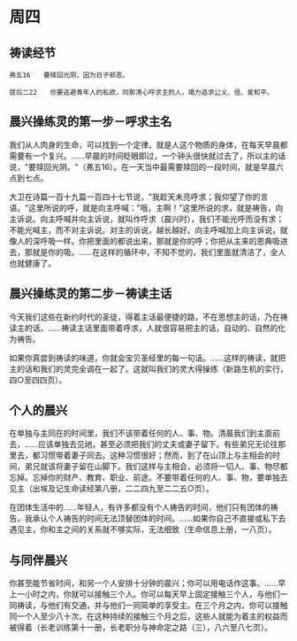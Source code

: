 # 周四

## 祷读经节
```
弗五16　　要赎回光阴，因为日子邪恶。

提后二22　　你要逃避青年人的私欲，同那清心呼求主的人，竭力追求公义、信、爱和平。
```
## 晨兴操练灵的第一步－呼求主名

我们从人肉身的生命，可以找到一个定律，就是人这个物质的身体，在每天早晨都需要有一个复兴。......早晨的时间眨眼即过，一个钟头很快就过去了，所以主的话说，"要赎回光阴。"（弗五16）。在一天当中最需要赎回的一段时间，就是早晨六点到七点。

大卫在诗篇一百十九篇一百四十七节说，"我趁天未亮呼求；我仰望了你的言语。"这里所说的呼，就是向主呼喊："哦，主啊！"这里所说的求，就是祷告，向主诉说。向主呼喊并向主诉说，就叫作呼求（晨兴时），我们不能光呼而没有求；不能光喊主，而不对主诉说。对主的诉说，越长越好。向主呼喊加上向主诉说，就像人的深呼吸一样。你把里面的都说出来，那就是你的呼；你把从主来的恩典吸进去，那就是你的吸。......在这样的循环中，不知不觉的，我们里面就清洁了，全人也就健康了。

## 晨兴操练灵的第二步－祷读主话

今天我们这些在新约时代的圣徒，得着主话最便捷的路，不在思想主的话，乃在祷读主的话。......祷读主话里面带着呼求，人就很容易把主的话，自动的、自然的化为祷告。

如果你真尝到祷读的味道，你就会宝贝圣经里的每一句话。......这样的祷读，就把主的话和我们的灵完全调在一起了。这就叫我们的灵大得操练（新路生机的实行，四○至四四页）。

## 个人的晨兴

在单独与主同在的时间里，我们不该带着任何的人、事、物。清晨我们到主面前去，......应该单独去见祂，甚至必须把我们的丈夫或妻子留下。有些弟兄无论往那里去，都习惯带着妻子同去。这种习惯很好；然而，到了在山顶上与主相会的时间，弟兄就该将妻子留在山脚下。我们这样与主相会，必须将一切人、事、物尽都忘掉。忘掉你的财产、教育、职业、前途。不要带着任何的人、事、物，要单独去见主（出埃及记生命读经第八册，二二四九至二二五○页）。

在团体生活中的......年轻人，有许多都没有个人祷告的时间，他们只有团体的祷告。我承认个人祷告的时间无法顶替团体的时间。......如果你自己不直接或私下去遇见主，你和主之间的关系就不够实际，无法细致（生命信息上册，一八页）。

## 与同伴晨兴

你甚至能节省时间，和另一个人安排十分钟的晨兴；你可以用电话作这事。......早上一小时之内，你就可以接触三个人。你可以每天早上固定接触三个人，与他们一同祷读，与他们有交通，并与他们一同简单的享受主。在三个月之内，你可以接触同一个人至少八十次。在这种持续的接触三个月之后，这些人就能为着主的权益而被得着（长老训练第十一册，长老职分与神命定之路（三），八六至八七页）。
